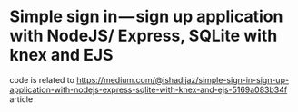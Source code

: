 # Simple sign in — sign up application with NodeJS/ Express, SQLite with knex and EJS

code is related to https://medium.com/@ishadijaz/simple-sign-in-sign-up-application-with-nodejs-express-sqlite-with-knex-and-ejs-5169a083b34f article

